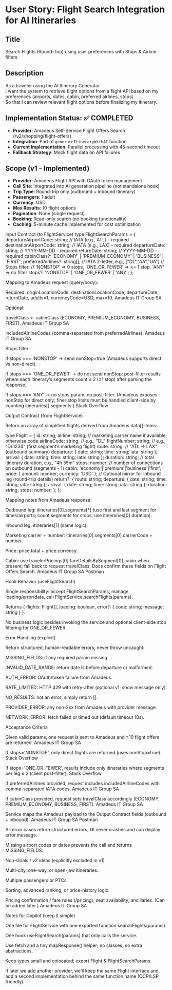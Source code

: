 # User Story: Flight Search Integration for AI Itineraries

## Title
Search Flights (Round-Trip) using user preferences with Stops & Airline filters

## Description
As a traveler using the AI Itinerary Generator  
I want the system to retrieve flight options from a flight API based on my preferences (airports, dates, cabin, preferred airlines, stops)  
So that I can review relevant flight options before finalizing my itinerary.

## Implementation Status: ✅ **COMPLETED**
- **Provider**: Amadeus Self-Service Flight Offers Search (/v2/shopping/flight-offers) 
- **Integration**: Part of `generateItineraryWithAI` function
- **Current Implementation**: Parallel processing with 45-second timeout
- **Fallback Strategy**: Mock flight data on API failures

## Scope (v1 - Implemented)

- **Provider**: Amadeus Flight API with OAuth token management
- **Call Site**: Integrated into AI generation pipeline (not standalone hook)
- **Trip Type**: Round-trip only (outbound + inbound itinerary)
- **Passengers**: 1 adult
- **Currency**: USD
- **Max Results**: 10 flight options
- **Pagination**: None (single request)
- **Booking**: Read-only search (no booking functionality)
- **Caching**: 5-minute cache implemented for cost optimization

Input Contract (to FlightService)
type FlightSearchParams = {
  departureAirportCode: string;   // IATA (e.g., ATL) - required
  destinationAirportCode: string; // IATA (e.g., LAX) - required
  departureDate: string;          // YYYY-MM-DD - required
  returnDate: string;             // YYYY-MM-DD - required
  cabinClass?: 'ECONOMY' | 'PREMIUM_ECONOMY' | 'BUSINESS' | 'FIRST';
  preferredAirlines?: string[];   // IATA 2-letter, e.g., ["DL","AA","UA"]
  // Stops filter:
  // 'NONSTOP' => 0 stops, 'ONE_OR_FEWER' => <= 1 stop, 'ANY' => no filter
  stops?: 'NONSTOP' | 'ONE_OR_FEWER' | 'ANY';
};


Mapping to Amadeus request (query/body):

Required: originLocationCode, destinationLocationCode, departureDate, returnDate, adults=1, currencyCode=USD, max=10. 
Amadeus IT Group SA

Optional:

travelClass ← cabinClass (ECONOMY, PREMIUM_ECONOMY, BUSINESS, FIRST). 
Amadeus IT Group SA

includedAirlineCodes (comma-separated from preferredAirlines). 
Amadeus IT Group SA

Stops filter:

If stops === 'NONSTOP' → send nonStop=true (Amadeus supports direct vs non-direct).

If stops === 'ONE_OR_FEWER' → do not send nonStop; post-filter results where each itinerary’s segments count ≤ 2 (≤1 stop) after parsing the response.

If stops === 'ANY' → no stops param; no post-filter.
(Amadeus exposes nonStop for direct only; finer stop limits must be handled client-side by counting itineraries[].segments.) 
Stack Overflow

Output Contract (from FlightService)

Return an array of simplified flights derived from Amadeus data[] items:

type Flight = {
  id: string;
  airline: string;          // marketing carrier name if available; otherwise code
  airlineCode: string;      // e.g., "DL"
  flightNumber: string;     // e.g., "DL1234" (first segment’s marketing flight)
  route: string;            // "ATL → LAX" (outbound summary)
  departure: { date: string; time: string; iata: string };
  arrival:   { date: string; time: string; iata: string };
  duration: string;         // total itinerary duration, e.g., "4h 55m"
  stops: number;            // number of connections on outbound (segments - 1)
  cabin: 'economy'|'premium'|'business'|'first';
  price: { amount: number; currency: 'USD' };
  // Optional mirror for inbound leg (round-trip details)
  return?: {
    route: string;
    departure: { date: string; time: string; iata: string };
    arrival:   { date: string; time: string; iata: string };
    duration: string;
    stops: number;
  };
};


Mapping notes from Amadeus response:

Outbound leg: itineraries[0].segments[*] (use first and last segment for times/airports; count segments for stops; use itineraries[0].duration).

Inbound leg: itineraries[1] (same logic).

Marketing carrier + number: itineraries[0].segments[0].carrierCode + number.

Price: price.total + price.currency.

Cabin: use travelerPricings[0].fareDetailsBySegment[0].cabin when present; fall back to request travelClass.
Docs confirm these fields on Flight Offers Search. 
Amadeus IT Group SA
Postman

Hook Behavior (useFlightSearch)

Single responsibility: accept FlightSearchParams, manage loading/error/data, call FlightService.searchFlights(params).

Returns { flights: Flight[], loading: boolean, error?: { code: string; message: string } }.

No business logic besides invoking the service and optional client-side stop filtering for ONE_OR_FEWER.

Error Handling (explicit)

Return structured, human-readable errors; never throw uncaught:

MISSING_FIELDS: if any required param missing.

INVALID_DATE_RANGE: return date is before departure or malformed.

AUTH_ERROR: OAuth/token failure from Amadeus.

RATE_LIMITED: HTTP 429 with retry-after (optional v1: show message only).

NO_RESULTS: not an error; simply return [].

PROVIDER_ERROR: any non-2xx from Amadeus with provider message.

NETWORK_ERROR: fetch failed or timed out (default timeout 10s).

Acceptance Criteria

Given valid params, one request is sent to Amadeus and ≤10 flight offers are returned. 
Amadeus IT Group SA

If stops='NONSTOP', only direct flights are returned (uses nonStop=true). 
Stack Overflow

If stops='ONE_OR_FEWER', results include only itineraries where segments per leg ≤ 2 (client post-filter). 
Stack Overflow

If preferredAirlines provided, request includes includedAirlineCodes with comma-separated IATA codes. 
Amadeus IT Group SA

If cabinClass provided, request sets travelClass accordingly (ECONOMY, PREMIUM_ECONOMY, BUSINESS, FIRST). 
Amadeus IT Group SA

Service maps the Amadeus payload to the Output Contract fields (outbound + inbound). 
Amadeus IT Group SA
Postman

All error cases return structured errors; UI never crashes and can display error.message.

Missing airport codes or dates prevents the call and returns MISSING_FIELDS.

Non-Goals / v2 ideas (explicitly excluded in v1)

Multi-city, one-way, or open-jaw itineraries.

Multiple passengers or PTCs.

Sorting, advanced ranking, or price-history logic.

Pricing confirmation / fare rules (/pricing), seat availability, ancillaries. (Can be added later.) 
Amadeus IT Group SA

Notes for Copilot (keep it simple)

One file for FlightService with one exported function searchFlights(params).

One hook useFlightSearch(params) that only calls the service.

Use fetch and a tiny mapResponse() helper; no classes, no extra abstractions.

Keep types small and colocated; export Flight & FlightSearchParams.

If later we add another provider, we’ll keep the same Flight interface and add a second implementation behind the same function name (OCP/LSP friendly).